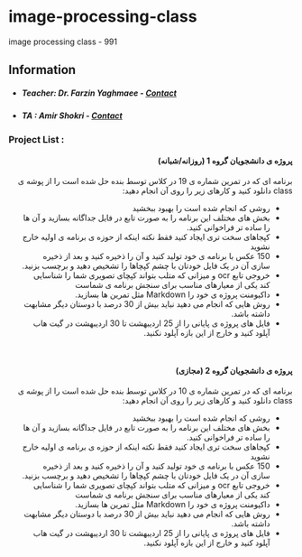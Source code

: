 # image-processing-class
image processing class - 991

## Information
* ##### Teacher: Dr. Farzin Yaghmaee - [Contact](mailto:f_yaghmaee@semnan.ac.ir)
* ##### TA : Amir Shokri - [Contact](mailto:amirshokri@semnan.ac.ir)

### Project List :
<div dir="rtl">
  
#### پروژه ی دانشجویان گروه 1 (روزانه/شبانه)  

برنامه ای که در تمرین شماره ی 19 در کلاس توسط بنده حل شده است را از پوشه ی class دانلود کنید و کارهای زیر را روی آن انجام دهید:
- روشی که انجام شده است را بهبود ببخشید
- بخش های مختلف این برنامه را به صورت تابع در فایل جداگانه بسازید و آن ها را ساده تر فراخوانی کنید.
- کپجاهای سخت تری ایجاد کنید فقط نکته اینکه از حوزه ی برنامه ی اولیه خارج نشوید
- 150 عکس با برنامه ی خود تولید کنید و آن را ذخیره کنید و بعد از ذخیره سازی آن در یک فایل خودتان با چشم کپچاها را تشخیص دهید و برچسب بزنید.
- خروجی تابع ocr و میزانی که متلب بتواند کپچای تصویری شما را شناسایی کند یکی از معیارهای مناسب برای سنجش برنامه ی شماست
- داکیومنت پروژه ی خود را Markdown مثل تمرین ها بسازید.
- روش هایی که انجام می دهید نباید بیش از 30 درصد با دوستان دیگر مشابهت داشته باشد.
- فایل های پروژه ی پایانی را از 25 اردیبهشت تا 30 اردیبهشت در گیت هاب آپلود کنید و خارج  از این بازه آپلود نکنید.

<br />

#### پروژه ی دانشجویان گروه 2 (مجازی)

برنامه ای که در تمرین شماره ی 10 در کلاس توسط بنده حل شده است را از پوشه ی class دانلود کنید و کارهای زیر را روی آن انجام دهید:
- روشی که انجام شده است را بهبود ببخشید
- بخش های مختلف این برنامه را به صورت تابع در فایل جداگانه بسازید و آن ها را ساده تر فراخوانی کنید.
- کپجاهای سخت تری ایجاد کنید فقط نکته اینکه از حوزه ی برنامه ی اولیه خارج نشوید
- 150 عکس با برنامه ی خود تولید کنید و آن را ذخیره کنید و بعد از ذخیره سازی آن در یک فایل خودتان با چشم کپچاها را تشخیص دهید و برچسب بزنید.
- خروجی تابع ocr و میزانی که متلب بتواند کپچای تصویری شما را شناسایی کند یکی از معیارهای مناسب برای سنجش برنامه ی شماست
- داکیومنت پروژه ی خود را Markdown مثل تمرین ها بسازید.
- روش هایی که انجام می دهید نباید بیش از 30 درصد با دوستان دیگر مشابهت داشته باشد.
- فایل های پروژه ی پایانی را از 25 اردیبهشت تا 30 اردیبهشت در گیت هاب آپلود کنید و خارج  از این بازه آپلود نکنید.


</div>
